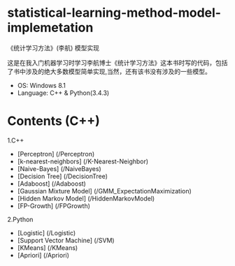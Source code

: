 # statistical-learning-method-model-implemetation
《统计学习方法》(李航) 模型实现

这是在我入门机器学习时学习李航博士《统计学习方法》这本书时写的代码，包括了书中涉及的绝大多数模型简单实现,当然，还有该书没有涉及的一些模型。

* OS: Windows 8.1
* Language: C++ & Python(3.4.3)

# Contents (C++)
 1.C++
  * [Perceptron] (/Perceptron)
  * [k-nearest-neighbors] (/K-Nearest-Neighbor)
  * [Naive-Bayes] (/NaiveBayes)
  * [Decision Tree] (/DecisionTree)
  * [Adaboost] (/Adaboost)
  * [Gaussian Mixture Model] (/GMM_ExpectationMaximization)
  * [Hidden Markov Model] (/HiddenMarkovModel)
  * [FP-Growth] (/FPGrowth)

 2.Python
  * [Logistic] (/Logistic)
  * [Support Vector Machine] (/SVM)
  * [KMeans] (/KMeans)
  * [Apriori] (/Apriori)
